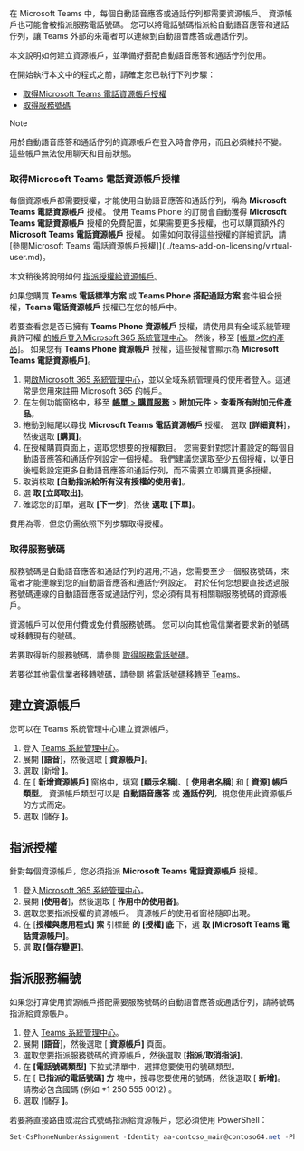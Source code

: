 在 Microsoft Teams 中，每個自動語音應答或通話佇列都需要資源帳戶。 資源帳戶也可能會被指派服務電話號碼。 您可以將電話號碼指派給自動語音應答和通話佇列，讓 Teams 外部的來電者可以連線到自動語音應答或通話佇列。

本文說明如何建立資源帳戶，並準備好搭配自動語音應答和通話佇列使用。

在開始執行本文中的程式之前，請確定您已執行下列步驟：

- [取得Microsoft Teams 電話資源帳戶授權](#obtain-microsoft-teams-phone-resource-account-licenses)
- [取得服務號碼](#obtain-service-numbers)

> [!NOTE]
> 用於自動語音應答和通話佇列的資源帳戶在登入時會停用，而且必須維持不變。 這些帳戶無法使用聊天和目前狀態。

### <a name="obtain-microsoft-teams-phone-resource-account-licenses"></a>取得Microsoft Teams 電話資源帳戶授權

每個資源帳戶都需要授權，才能使用自動語音應答和通話佇列，稱為 **Microsoft Teams 電話資源帳戶** 授權。 使用 Teams Phone 的訂閱會自動獲得 **Microsoft Teams 電話資源帳戶** 授權的免費配置，如果需要更多授權，也可以購買額外的 **Microsoft Teams 電話資源帳戶** 授權。 如需如何取得這些授權的詳細資訊，請[參閱Microsoft Teams 電話資源帳戶授權]](../teams-add-on-licensing/virtual-user.md)。

本文稍後將說明如何 [指派授權給資源帳戶](#assign-a-license)。

如果您購買 **Teams 電話標準方案** 或 **Teams Phone 搭配通話方案** 套件組合授權，**Teams 電話資源帳戶** 授權已在您的帳戶中。

若要查看您是否已擁有 **Teams Phone 資源帳戶** 授權，請使用具有全域系統管理員許可權 [的帳戶登入Microsoft 365 系統管理中心](https://go.microsoft.com/fwlink/p/?linkid=2024339)。 然後，移至 [[帳單>您的產品]](https://admin.microsoft.com/Adminportal/Home#/subscriptions)。 如果您有 **Teams Phone 資源帳戶** 授權，這些授權會顯示為 **Microsoft Teams 電話資源帳戶]**。

1. 開[啟Microsoft 365 系統管理中心](https://go.microsoft.com/fwlink/p/?linkid=2024339)，並以全域系統管理員的使用者登入。這通常是您用來註冊 Microsoft 365 的帳戶。
2. 在左側功能窗格中，移至 [**帳單**  >  **購買服務**](https://admin.microsoft.com/Adminportal/Home#/catalog)  >  **附加元件**  >  **查看所有附加元件產品**。
3. 捲動到結尾以尋找 **Microsoft Teams 電話資源帳戶** 授權。 選取 **[詳細資料**]，然後選取 **[購買]**。
4. 在授權購買頁面上，選取您想要的授權數目。 您需要針對您計畫設定的每個自動語音應答和通話佇列設定一個授權。 我們建議您選取至少五個授權，以便日後輕鬆設定更多自動語音應答和通話佇列，而不需要立即購買更多授權。
5. 取消核取 **[自動指派給所有沒有授權的使用者]**。
6. 選 **取 [立即取出]**。
7. 確認您的訂單，選取 **[下一步**]，然後 **選取 [下單]**。

費用為零，但您仍需依照下列步驟取得授權。

### <a name="obtain-service-numbers"></a>取得服務號碼

服務號碼是自動語音應答和通話佇列的選用;不過，您需要至少一個服務號碼，來電者才能連線到您的自動語音應答和通話佇列設定。 對於任何您想要直接透過服務號碼連線的自動語音應答或通話佇列，您必須有具有相關聯服務號碼的資源帳戶。

資源帳戶可以使用付費或免付費服務號碼。 您可以向其他電信業者要求新的號碼或移轉現有的號碼。

若要取得新的服務號碼，請參閱 [取得服務電話號碼](../getting-service-phone-numbers.md)。

若要從其他電信業者移轉號碼，請參閱 [將電話號碼移轉至 Teams](../phone-number-calling-plans/transfer-phone-numbers-to-teams.md)。

## <a name="create-a-resource-account"></a>建立資源帳戶

您可以在 Teams 系統管理中心建立資源帳戶。

1. 登入 [Teams 系統管理中心](https://go.microsoft.com/fwlink/p/?linkid=2066851)。 
2. 展開 **[語音**]，然後選取 [ **資源帳戶]**。
3. 選取 [新增 **]**。
4. 在 [ **新增資源帳戶]** 窗格中，填寫 **[顯示名稱**]、[ **使用者名稱**] 和 [ **資源] 帳戶類型**。 資源帳戶類型可以是 **自動語音應答** 或 **通話佇列**，視您使用此資源帳戶的方式而定。
5. 選取 [儲存 **]**。

## <a name="assign-a-license"></a>指派授權

針對每個資源帳戶，您必須指派 **Microsoft Teams 電話資源帳戶** 授權。

1. 登入[Microsoft 365 系統管理中心](https://go.microsoft.com/fwlink/p/?linkid=2024339)。 
2. 展開 **[使用者**]，然後選取 [ **作用中的使用者]**。
3. 選取您要指派授權的資源帳戶。 資源帳戶的使用者窗格隨即出現。
4. 在 [**授權與應用程式] 索** 引標籤 **的 [授權] 底** 下，選 **取 [Microsoft Teams 電話資源帳戶]**。
5. 選 **取 [儲存變更]**。

## <a name="assign-a-service-number"></a>指派服務編號

如果您打算使用資源帳戶搭配需要服務號碼的自動語音應答或通話佇列，請將號碼指派給資源帳戶。

1. 登入 [Teams 系統管理中心](https://go.microsoft.com/fwlink/p/?linkid=2066851)。
2. 展開 **[語音**]，然後選取 [ **資源帳戶]** 頁面。
3. 選取您要指派服務號碼的資源帳戶，然後選取 **[指派/取消指派]**。
4. 在 **[電話號碼類型]** 下拉式清單中，選擇您要使用的號碼類型。
5. 在 [ **已指派的電話號碼] 方** 塊中，搜尋您要使用的號碼，然後選取 [ **新增]**。 請務必包含國碼 (例如 +1 250 555 0012) 。
6. 選取 [儲存 **]**。

若要將直接路由或混合式號碼指派給資源帳戶，您必須使用 PowerShell：

```powershell
Set-CsPhoneNumberAssignment -Identity aa-contoso_main@contoso64.net -PhoneNumber +19295550150 -PhoneNumberType DirectRouting
```

